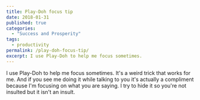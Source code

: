 ```yaml
---
title: Play-Doh focus tip
date: 2018-01-31
published: true
categories:
  - "Success and Prosperity"
tags:
  - productivity
permalink: /play-doh-focus-tip/
excerpt: I use Play-Doh to help me focus sometimes.
---
```

I use Play-Doh to help me focus sometimes. It's a weird trick that works for me. And if you see me doing it while talking to you it's actually a compliment because I'm focusing on what you are saying. I try to hide it so you're not insulted but it isn't an insult.
